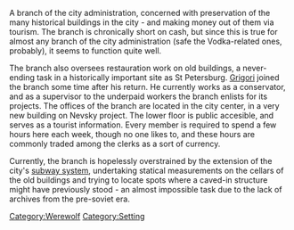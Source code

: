 A branch of the city administration, concerned with preservation of the
many historical buildings in the city - and making money out of them via
tourism. The branch is chronically short on cash, but since this is true
for almost any branch of the city administration (safe the Vodka-related
ones, probably), it seems to function quite well.

The branch also oversees restauration work on old buildings, a
never-ending task in a historically important site as St Petersburg.
[Grigori](Grigori "wikilink") joined the branch some time after his
return. He currently works as a conservator, and as a supervisor to the
underpaid workers the branch enlists for its projects. The offices of
the branch are located in the city center, in a very new building on
Nevsky project. The lower floor is public accesible, and serves as a
tourist information. Every member is required to spend a few hours here
each week, though no one likes to, and these hours are commonly traded
among the clerks as a sort of currency.

Currently, the branch is hopelessly overstrained by the extension of the
city's [subway system](St_Petersburg_Underground "wikilink"),
undertaking statical measurements on the cellars of the old buildings
and trying to locate spots where a caved-in structure might have
previously stood - an almost impossible task due to the lack of archives
from the pre-soviet era.

[Category:Werewolf](Category:Werewolf "wikilink")
[Category:Setting](Category:Setting "wikilink")